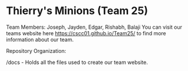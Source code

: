 # Thierry's Minions (Team 25)

Team Members: Joseph, Jayden, Edgar, Rishabh, Balaji
You can visit our teams website here https://cscc01.github.io/Team25/ to find more information about our team.


Repository Organization:

/docs - Holds all the files used to create our team website.
